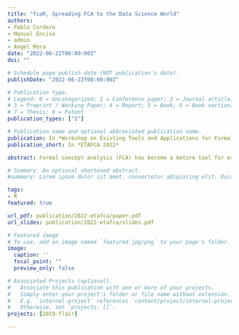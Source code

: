 ```yaml
---
title: "fcaR, Spreading FCA to the Data Science World"
authors:
- Pablo Cordero
- Manuel Enciso
- admin
- Ángel Mora
date: "2022-06-22T00:00:00Z"
doi: ""

# Schedule page publish date (NOT publication's date).
publishDate: "2022-06-22T00:00:00Z"

# Publication type.
# Legend: 0 = Uncategorized; 1 = Conference paper; 2 = Journal article;
# 3 = Preprint / Working Paper; 4 = Report; 5 = Book; 6 = Book section;
# 7 = Thesis; 8 = Patent
publication_types: ["1"]

# Publication name and optional abbreviated publication name.
publication: In *Workshop on Existing Tools and Applications for Formal Context Analysis 2022*
publication_short: In *ETAFCA 2022*

abstract: Formal concept analysis (FCA) has become a mature tool for extracting helpful knowledge for real problems based on solid mathematical foundations rooted in logic and lattice theory. However, in areas such as machine learning, big data, artificial intelligence, database, etc. remains a stranger. The R language is one of the main languages used in data science, and this work describes an R package called fcaR that implements FCA’s core notions and techniques. One of the main goals is to spread FCA to the rest of the world. The main facilities of the tool are shown with a running example.

# Summary. An optional shortened abstract.
#summary: Lorem ipsum dolor sit amet, consectetur adipiscing elit. Duis posuere tellus ac convallis placerat. Proin tincidunt magna sed ex sollicitudin condimentum.

tags:
- R
featured: true

url_pdf: publication/2022-etafca/paper.pdf
url_slides: publication/2022-etafca/slides.pdf

# Featured image
# To use, add an image named `featured.jpg/png` to your page's folder. 
image:
  caption: ''
  focal_point: ""
  preview_only: false

# Associated Projects (optional).
#   Associate this publication with one or more of your projects.
#   Simply enter your project's folder or file name without extension.
#   E.g. `internal-project` references `content/project/internal-project/index.md`.
#   Otherwise, set `projects: []`.
projects: [2019-flair]

---
```


